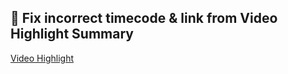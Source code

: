 ## 🌠 Fix incorrect timecode & link from **Video Highlight** Summary

[Video Highlight](https://videohighlight.com)
